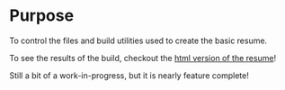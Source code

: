 # Purpose

To control the files and build utilities used to create the basic resume.

To see the results of the build, checkout the [html version of the resume](https://slightlynybbled.github.io/resume/)!

Still a bit of a work-in-progress, but it is nearly feature complete!